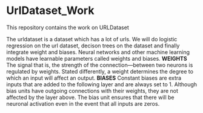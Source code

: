 # UrlDataset_Work
This repository contains the work on URLDataset

The urldataset is a dataset which has a lot of urls. We will do logistic regression on the url dataset, decison trees on the dataset and finally integrate weight 
and biases.
Neural networks and other machine learning models have learnable parameters called weights and biases.
**WEIGHTS**
The signal that is, the strength of the connection—between two neurons is regulated by weights. Stated differently, a weight determines the degree to which an input will affect an output.
**BIASES**
Constant biases are extra inputs that are added to the following layer and are always set to 1. Although bias units have outgoing connections with their weights, they are not affected by the layer above. The bias unit ensures that there will be neuronal activation even in the event that all inputs are zeros.



